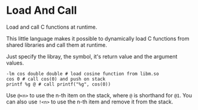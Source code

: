 # Load And Call

Load and call C functions at runtime.

This little language makes it possible to dynamically load C
functions from shared libraries and call them at runtime.

Just specify the libray, the symbol, it's return value and
the argument values.

```
-lm cos double double # load cosine function from libm.so
cos 0 # call cos(0) and push on stack
printf %g @ # call printf("%g", cos(0))
```
Use `@<n>` to use the n-th item on the stack, where `@` is shorthand for `@1`.
You can also use `!<n>` to use the n-th item and remove it from the stack.
